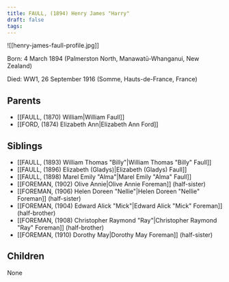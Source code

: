 ```yaml
---
title: FAULL, (1894) Henry James "Harry"
draft: false
tags:
---
```

![[henry-james-faull-profile.jpg]]

Born: 4 March 1894 (Palmerston North, Manawatū-Whanganui, New Zealand)

Died: WW1, 26 September 1916 (Somme, Hauts-de-France, France)

## Parents
- [[FAULL, (1870) William|William Faull]]
- [[FORD, (1874) Elizabeth Ann|Elizabeth Ann Ford]]

## Siblings
- [[FAULL, (1893) William Thomas "Billy"|William Thomas "Billy" Faull]]
- [[FAULL, (1896) Elizabeth (Gladys)|Elizabeth (Gladys) Faull]]
- [[FAULL, (1898) Marel Emily "Alma"|Marel Emily "Alma" Faull]]
- [[FOREMAN, (1902) Olive Annie|Olive Annie Foreman]] (half-sister)
- [[FOREMAN, (1906) Helen Doreen "Nellie"|Helen Doreen "Nellie" Foreman]] (half-sister)
- [[FOREMAN, (1904) Edward Alick "Mick"|Edward Alick "Mick" Foreman]] (half-brother)
- [[FOREMAN, (1908) Christopher Raymond "Ray"|Christopher Raymond "Ray" Foreman]] (half-brother)
- [[FOREMAN, (1910) Dorothy May|Dorothy May Foreman]] (half-sister)

## Children
None